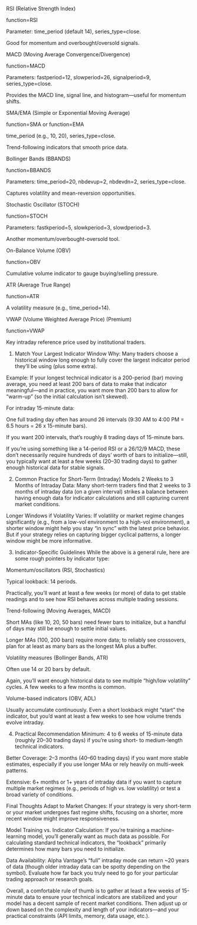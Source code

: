 RSI (Relative Strength Index)

function=RSI

Parameter: time_period (default 14), series_type=close.

Good for momentum and overbought/oversold signals.

MACD (Moving Average Convergence/Divergence)

function=MACD

Parameters: fastperiod=12, slowperiod=26, signalperiod=9, series_type=close.

Provides the MACD line, signal line, and histogram—useful for momentum shifts.

SMA/EMA (Simple or Exponential Moving Average)

function=SMA or function=EMA

time_period (e.g., 10, 20), series_type=close.

Trend-following indicators that smooth price data.

Bollinger Bands (BBANDS)

function=BBANDS

Parameters: time_period=20, nbdevup=2, nbdevdn=2, series_type=close.

Captures volatility and mean-reversion opportunities.

Stochastic Oscillator (STOCH)

function=STOCH

Parameters: fastkperiod=5, slowkperiod=3, slowdperiod=3.

Another momentum/overbought-oversold tool.

On-Balance Volume (OBV)

function=OBV

Cumulative volume indicator to gauge buying/selling pressure.

ATR (Average True Range)

function=ATR

A volatility measure (e.g., time_period=14).

VWAP (Volume Weighted Average Price) (Premium)

function=VWAP

Key intraday reference price used by institutional traders.



1. Match Your Largest Indicator Window
Why: Many traders choose a historical window long enough to fully cover the largest indicator period they’ll be using (plus some extra).

Example: If your longest technical indicator is a 200-period (bar) moving average, you need at least 200 bars of data to make that indicator meaningful—and in practice, you want more than 200 bars to allow for “warm-up” (so the initial calculation isn’t skewed).

For intraday 15-minute data:

One full trading day often has around 26 intervals (9:30 AM to 4:00 PM = 6.5 hours = 26 x 15-minute bars).

If you want 200 intervals, that’s roughly 8 trading days of 15-minute bars.

If you’re using something like a 14-period RSI or a 26/12/9 MACD, these don’t necessarily require hundreds of days’ worth of bars to initialize—still, you typically want at least a few weeks (20–30 trading days) to gather enough historical data for stable signals.

2. Common Practice for Short-Term (Intraday) Models
2 Weeks to 3 Months of Intraday Data: Many short-term traders find that 2 weeks to 3 months of intraday data (on a given interval) strikes a balance between having enough data for indicator calculations and still capturing current market conditions.

Longer Windows if Volatility Varies: If volatility or market regime changes significantly (e.g., from a low-vol environment to a high-vol environment), a shorter window might help you stay “in sync” with the latest price behavior. But if your strategy relies on capturing bigger cyclical patterns, a longer window might be more informative.

3. Indicator-Specific Guidelines
While the above is a general rule, here are some rough pointers by indicator type:

Momentum/oscillators (RSI, Stochastics)

Typical lookback: 14 periods.

Practically, you’ll want at least a few weeks (or more) of data to get stable readings and to see how RSI behaves across multiple trading sessions.

Trend-following (Moving Averages, MACD)

Short MAs (like 10, 20, 50 bars) need fewer bars to initialize, but a handful of days may still be enough to settle initial values.

Longer MAs (100, 200 bars) require more data; to reliably see crossovers, plan for at least as many bars as the longest MA plus a buffer.

Volatility measures (Bollinger Bands, ATR)

Often use 14 or 20 bars by default.

Again, you’ll want enough historical data to see multiple “high/low volatility” cycles. A few weeks to a few months is common.

Volume-based indicators (OBV, ADL)

Usually accumulate continuously. Even a short lookback might “start” the indicator, but you’d want at least a few weeks to see how volume trends evolve intraday.

4. Practical Recommendation
Minimum: 4 to 6 weeks of 15-minute data (roughly 20–30 trading days) if you’re using short- to medium-length technical indicators.

Better Coverage: 2–3 months (40–60 trading days) if you want more stable estimates, especially if you use longer MAs or rely heavily on multi-week patterns.

Extensive: 6+ months or 1+ years of intraday data if you want to capture multiple market regimes (e.g., periods of high vs. low volatility) or test a broad variety of conditions.

Final Thoughts
Adapt to Market Changes: If your strategy is very short-term or your market undergoes fast regime shifts, focusing on a shorter, more recent window might improve responsiveness.

Model Training vs. Indicator Calculation: If you’re training a machine-learning model, you’ll generally want as much data as possible. For calculating standard technical indicators, the “lookback” primarily determines how many bars you need to initialize.

Data Availability: Alpha Vantage’s “full” intraday mode can return ~20 years of data (though older intraday data can be spotty depending on the symbol). Evaluate how far back you truly need to go for your particular trading approach or research goals.

Overall, a comfortable rule of thumb is to gather at least a few weeks of 15-minute data to ensure your technical indicators are stabilized and your model has a decent sample of recent market conditions. Then adjust up or down based on the complexity and length of your indicators—and your practical constraints (API limits, memory, data usage, etc.).






